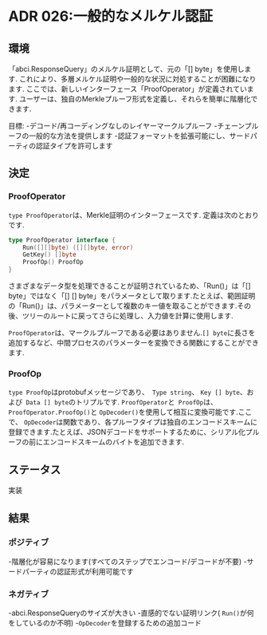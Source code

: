 # ADR 026:一般的なメルケル認証

## 環境

「abci.ResponseQuery」のメルケル証明として、元の「[] byte」を使用します. これにより、多層メルケル証明や一般的な状況に対処することが困難になります. ここでは、新しいインターフェース「ProofOperator」が定義されています. ユーザーは、独自のMerkleプルーフ形式を定義し、それらを簡単に階層化できます.

目標:
-デコード/再コーディングなしのレイヤーマークルプルーフ
-チェーンプルーフの一般的な方法を提供します
-認証フォーマットを拡張可能にし、サードパーティの認証タイプを許可します

## 決定

### ProofOperator

`type ProofOperator`は、Merkle証明のインターフェースです. 定義は次のとおりです.

```go
type ProofOperator interface {
    Run([][]byte) ([][]byte, error)
    GetKey() []byte
    ProofOp() ProofOp
}
```

さまざまなデータ型を処理できることが証明されているため、「Run()」は「[] byte」ではなく「[] [] byte」をパラメータとして取ります.たとえば、範囲証明の「Run()」は、パラメーターとして複数のキー値を取ることができます.その後、ツリーのルートに戻ってさらに処理し、入力値を計算に使用します.

`ProofOperator`は、マークルプルーフである必要はありません.`[] byte`に長さを追加するなど、中間プロセスのパラメーターを変換できる関数にすることができます.

### ProofOp

`type ProofOp`はprotobufメッセージであり、` Type string`、 `Key [] byte`、および` Data [] byte`のトリプルです. `ProofOperator`と` ProofOp`は、 `ProofOperator.ProofOp()`と `OpDecoder()`を使用して相互に変換可能です.ここで、 `OpDecoder`は関数であり、各プルーフタイプは独自のエンコードスキームに登録できます.たとえば、JSONデコードをサポートするために、シリアル化プルーフの前にエンコードスキームのバイトを追加できます.

## ステータス

実装

## 結果

### ポジティブ

-階層化が容易になります(すべてのステップでエンコード/デコードが不要)
-サードパーティの認証形式が利用可能です

### ネガティブ

-abci.ResponseQueryのサイズが大きい
-直感的でない証明リンク( `Run()`が何をしているのか不明)
-`OpDecoder`を登録するための追加コード
